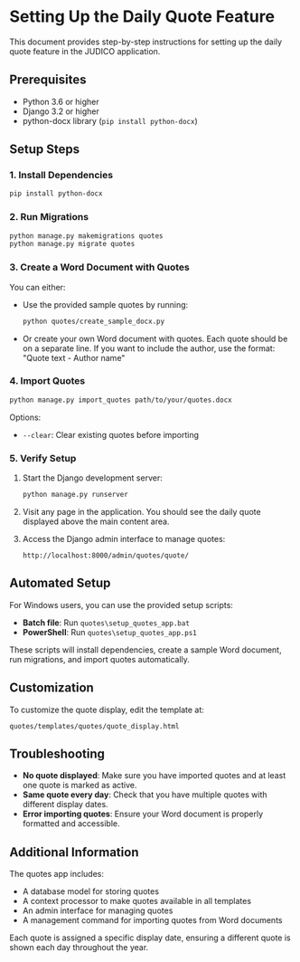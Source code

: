 # Setting Up the Daily Quote Feature

This document provides step-by-step instructions for setting up the daily quote feature in the JUDICO application.

## Prerequisites

- Python 3.6 or higher
- Django 3.2 or higher
- python-docx library (`pip install python-docx`)

## Setup Steps

### 1. Install Dependencies

```bash
pip install python-docx
```

### 2. Run Migrations

```bash
python manage.py makemigrations quotes
python manage.py migrate quotes
```

### 3. Create a Word Document with Quotes

You can either:

- Use the provided sample quotes by running:
  ```bash
  python quotes/create_sample_docx.py
  ```

- Or create your own Word document with quotes. Each quote should be on a separate line. If you want to include the author, use the format: "Quote text - Author name"

### 4. Import Quotes

```bash
python manage.py import_quotes path/to/your/quotes.docx
```

Options:
- `--clear`: Clear existing quotes before importing

### 5. Verify Setup

1. Start the Django development server:
   ```bash
   python manage.py runserver
   ```

2. Visit any page in the application. You should see the daily quote displayed above the main content area.

3. Access the Django admin interface to manage quotes:
   ```
   http://localhost:8000/admin/quotes/quote/
   ```

## Automated Setup

For Windows users, you can use the provided setup scripts:

- **Batch file**: Run `quotes\setup_quotes_app.bat`
- **PowerShell**: Run `quotes\setup_quotes_app.ps1`

These scripts will install dependencies, create a sample Word document, run migrations, and import quotes automatically.

## Customization

To customize the quote display, edit the template at:
```
quotes/templates/quotes/quote_display.html
```

## Troubleshooting

- **No quote displayed**: Make sure you have imported quotes and at least one quote is marked as active.
- **Same quote every day**: Check that you have multiple quotes with different display dates.
- **Error importing quotes**: Ensure your Word document is properly formatted and accessible.

## Additional Information

The quotes app includes:

- A database model for storing quotes
- A context processor to make quotes available in all templates
- An admin interface for managing quotes
- A management command for importing quotes from Word documents

Each quote is assigned a specific display date, ensuring a different quote is shown each day throughout the year.
